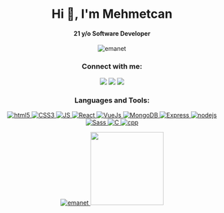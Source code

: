 <h1 align="center">Hi 👋, I'm Mehmetcan</h1>
<h4 align="center" >21 y/o Software Developer </h2>

<p align="middle"> <img src="https://komarev.com/ghpvc/?username=emanet&label=Profile%20views&color=0e75b6&style=flat" alt="emanet" /></p>
<h3 align="center">Connect with me:</h2>
<p align="center">
  <a href="https://linkedin.com/in/emanetmehmetcan"><img src="https://img.shields.io/badge/linkedin-0077B5.svg?style=for-the-badge&logo=linkedin&logoColor=white"/></a>
  <a href="https://twitter.com/menectradev"><img src="https://img.shields.io/badge/twitter-1DA1F2.svg?style=for-the-badge&logo=twitter&logoColor=white"/></a>
  <a href="mailto:mehmetcanemanet@gmail.com"><img src="https://img.shields.io/badge/Gmail-D14836?style=for-the-badge&logo=gmail&logoColor=white"/></a>
</p>
<h3 align="center">Languages and Tools:</h2>
<p align="center">
 <a href="https://www.w3schools.com/html/" target="_blank"> <img src="https://img.shields.io/badge/HTML5-E34F26?style=for-the-badge&logo=html5&logoColor=white" alt="html5"/>
 <a href="https://www.w3schools.com/css/" target="_blank"> <img src="https://img.shields.io/badge/CSS3-1572B6?style=for-the-badge&logo=css3&logoColor=white" alt="CSS3"/> 
 <a href="https://www.w3schools.com/js/" target="_blank"> <img src="https://img.shields.io/badge/JavaScript-F7DF1E?style=for-the-badge&logo=javascript&logoColor=black" alt="JS"/>
 <a href="https://reactjs.org/" target="_blank"> <img src="https://img.shields.io/badge/React-20232A?style=for-the-badge&logo=react&logoColor=61DAFB" alt="React"/>
 <a href="https://vuejs.org/" target="_blank"> <img src="https://img.shields.io/badge/Vue.js-35495E?style=for-the-badge&logo=vue-dot-js&logoColor=4FC08D" alt="VueJs"/>
 <a href="https://www.mongodb.com/" target="_blank"> <img src="https://img.shields.io/badge/MongoDB-4EA94B?style=for-the-badge&logo=mongodb&logoColor=white" alt="MongoDB"/> 
 <a href="https://expressjs.com/" target="_blank"> <img src="https://img.shields.io/badge/Express.js-000000?style=for-the-badge&logo=express&logoColor=white" alt="Express"/> 
 <a href="https://nodejs.org/en/" target="_blank"> <img src="https://img.shields.io/badge/Node.js-43853D?style=for-the-badge&logo=node-dot-js&logoColor=white" alt="nodejs"/> 
 <a href="https://sass-lang.com/" target="_blank"> <img src="https://img.shields.io/badge/Sass-CC6699?style=for-the-badge&logo=sass&logoColor=white" alt="Sass"/> 
 <a href="https://www.tutorialspoint.com/cprogramming/index.htm" target="_blank"> <img src="https://img.shields.io/badge/C-00599C?style=for-the-badge&logo=c&logoColor=white" alt="C"/> 
 <a href="https://www.cplusplus.com/" target="_blank"> <img src="https://img.shields.io/badge/C%2B%2B-00599C?style=for-the-badge&logo=c%2B%2B&logoColor=white" alt="cpp"/> 


</p>

<p align="center">
 
<img src="https://github-readme-stats.vercel.app/api/top-langs/?username=emanet&langs_count=5&layout=compact&hide=html&theme=radical" alt="emanet"/>
<img height="170em" src="https://github-readme-stats.vercel.app/api?username=emanet&include_all_commits=true&count_private=true&show_icons=true&theme=radical"/>
</p>

